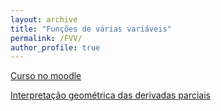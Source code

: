 ```yaml
---
layout: archive
title: "Funções de várias variáveis"
permalink: /FVV/
author_profile: true
---
```


[Curso no moodle](https://moodle.ufabc.edu.br/course/view.php?id=2177)

[Interpretação geométrica das derivadas parciais](https://rogeriotc.github.io/files/partial_diff.html)


